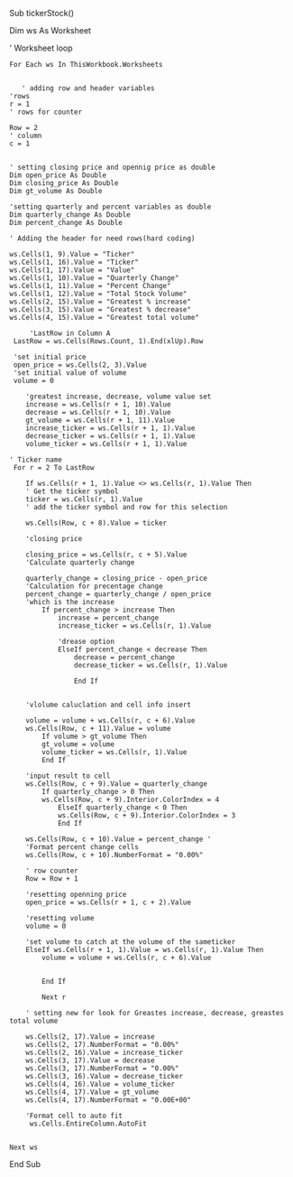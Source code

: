 
Sub tickerStock()

Dim ws As Worksheet

' Worksheet loop

    For Each ws In ThisWorkbook.Worksheets
    
    
       ' adding row and header variables
    'rows
    r = 1
    ' rows for counter
    
    Row = 2
    ' column
    c = 1
    
    
    ' setting closing price and opennig price as double
    Dim open_price As Double
    Dim closing_price As Double
    Dim gt_volume As Double
    
    'setting quarterly and percent variables as double
    Dim quarterly_change As Double
    Dim percent_change As Double
    
    ' Adding the header for need rows(hard coding)
    
    ws.Cells(1, 9).Value = "Ticker"
    ws.Cells(1, 16).Value = "Ticker"
    ws.Cells(1, 17).Value = "Value"
    ws.Cells(1, 10).Value = "Quarterly Change"
    ws.Cells(1, 11).Value = "Percent Change"
    ws.Cells(1, 12).Value = "Total Stock Volume"
    ws.Cells(2, 15).Value = "Greatest % increase"
    ws.Cells(3, 15).Value = "Greatest % decrease"
    ws.Cells(4, 15).Value = "Greatest total volume"
    
         'LastRow in Column A
     LastRow = ws.Cells(Rows.Count, 1).End(xlUp).Row
     
     'set initial price
     open_price = ws.Cells(2, 3).Value
     'set initial value of volume
     volume = 0
     
        'greatest increase, decrease, volume value set
        increase = ws.Cells(r + 1, 10).Value
        decrease = ws.Cells(r + 1, 10).Value
        gt_volume = ws.Cells(r + 1, 11).Value
        increase_ticker = ws.Cells(r + 1, 1).Value
        decrease_ticker = ws.Cells(r + 1, 1).Value
        volume_ticker = ws.Cells(r + 1, 1).Value
     
    ' Ticker name
     For r = 2 To LastRow
     
        If ws.Cells(r + 1, 1).Value <> ws.Cells(r, 1).Value Then
        ' Get the ticker symbol
        ticker = ws.Cells(r, 1).Value
        ' add the ticker symbol and row for this selection
        
        ws.Cells(Row, c + 8).Value = ticker
        
        'closing price
        
        closing_price = ws.Cells(r, c + 5).Value
        'Calculate quarterly change
           
        quarterly_change = closing_price - open_price
        'Calculation for precentage change
        percent_change = quarterly_change / open_price
        'which is the increase
            If percent_change > increase Then
                increase = percent_change
                increase_ticker = ws.Cells(r, 1).Value
                
                'drease option
                ElseIf percent_change < decrease Then
                    decrease = percent_change
                    decrease_ticker = ws.Cells(r, 1).Value
                    
                    End If
                      
                
        'vlolume caluclation and cell info insert
        
        volume = volume + ws.Cells(r, c + 6).Value
        ws.Cells(Row, c + 11).Value = volume
            If volume > gt_volume Then
            gt_volume = volume
            volume_ticker = ws.Cells(r, 1).Value
            End If
            
        'input result to cell
        ws.Cells(Row, c + 9).Value = quarterly_change
            If quarterly_change > 0 Then
            ws.Cells(Row, c + 9).Interior.ColorIndex = 4
                ElseIf quarterly_change < 0 Then
                ws.Cells(Row, c + 9).Interior.ColorIndex = 3
                End If
            
        ws.Cells(Row, c + 10).Value = percent_change '
        'Format percent change cells
        ws.Cells(Row, c + 10).NumberFormat = "0.00%"
        
        ' row counter
        Row = Row + 1
        
        'resetting openning price
        open_price = ws.Cells(r + 1, c + 2).Value
        
        'resetting volume
        volume = 0
        
        'set volume to catch at the volume of the sameticker
        ElseIf ws.Cells(r + 1, 1).Value = ws.Cells(r, 1).Value Then
            volume = volume + ws.Cells(r, c + 6).Value
     
        
            End If
        
            Next r
       
        ' setting new for look for Greastes increase, decrease, greastes total volume
        
        ws.Cells(2, 17).Value = increase
        ws.Cells(2, 17).NumberFormat = "0.00%"
        ws.Cells(2, 16).Value = increase_ticker
        ws.Cells(3, 17).Value = decrease
        ws.Cells(3, 17).NumberFormat = "0.00%"
        ws.Cells(3, 16).Value = decrease_ticker
        ws.Cells(4, 16).Value = volume_ticker
        ws.Cells(4, 17).Value = gt_volume
        ws.Cells(4, 17).NumberFormat = "0.00E+00"
       
        'Format cell to auto fit
         ws.Cells.EntireColumn.AutoFit
       
            
    Next ws
    

End Sub

